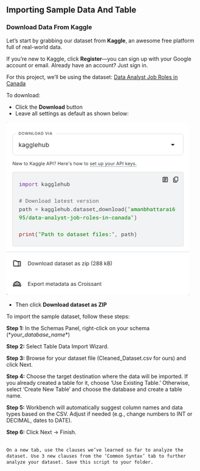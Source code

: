 ## Importing Sample Data And Table

### Download Data From Kaggle

Let’s start by grabbing our dataset from **Kaggle**, an awesome free platform full of real-world data.

If you’re new to Kaggle, click **Register**—you can sign up with your Google account or email. Already have an account? Just sign in.

For this project, we’ll be using the dataset: [Data Analyst Job Roles in Canada](https://www.kaggle.com/datasets/amanbhattarai695/data-analyst-job-roles-in-canada)

To download:

* Click the **Download** button  
* Leave all settings as default as shown below:

![](kaggle-download.png)

* Then click **Download dataset as ZIP**

To import the sample dataset, follow these steps:

**Step 1:** In the Schemas Panel, right-click on your schema (\**your\_database\_name*\*)

**Step 2:** Select Table Data Import Wizard.

**Step 3:** Browse for your dataset file (Cleaned\_Dataset.csv for ours) and click Next.

**Step 4:** Choose the target destination where the data will be imported. If you already created a table for it, choose ‘Use Existing Table.’ Otherwise, select ‘Create New Table’ and choose the database and create a table name. 

**Step 5:** Workbench will automatically suggest column names and data types based on the CSV. Adjust if needed (e.g., change numbers to INT or DECIMAL, dates to DATE).

**Step 6:** Click Next → Finish.

```{admonition} Exercise \#9

On a new tab, use the clauses we’ve learned so far to analyze the dataset. Use 3 new clauses from the ‘Common Syntax’ tab to further analyze your dataset. Save this script to your folder. 

```